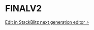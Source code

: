 # FINALV2

[Edit in StackBlitz next generation editor ⚡️](https://stackblitz.com/~/github.com/ttony15/FINALV2)
